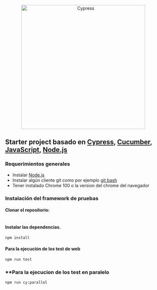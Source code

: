 <p align="center">
    <a href="https://www.cypress.io/">
        <img alt="Cypress" src="https://automationpanda.files.wordpress.com/2018/07/cypress-io-logo-social-share-e1532238308348.png?w=620" width="400">
    </a>
</p>

## Starter project basado en [Cypress](https://www.cypress.io/), [Cucumber](https://cucumber.io/), [JavaScript](https://developer.mozilla.org/en-US/docs/Web/JavaScript), [Node.js](https://nodejs.org/en/)

### Requerimientos generales

- Instalar [Node.js](https://nodejs.org/es/download/)
- Instalar algún cliente git como por ejemplo [git bash](https://git-scm.com/downloads)
- Tener instalado Chrome 100 o la version del chrome del navegador


### Instalación del framework de pruebas

#### **Clonar el repositorio:**

```bash

```

#### **Instalar las dependencias.**

```bash
npm install
```

#### **Para la ejecución de los test de web**

```bash
npm run test
```

### **Para la ejecucion de los test en paralelo
```bash
npm run cy:parallel
```
